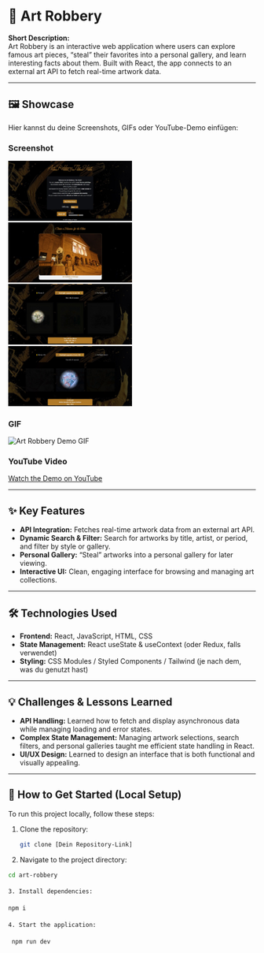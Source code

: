 # 🎨 Art Robbery

**Short Description:**  
Art Robbery is an interactive web application where users can explore famous art pieces, “steal” their favorites into a personal gallery, and learn interesting facts about them. Built with React, the app connects to an external art API to fetch real-time artwork data.  

---

## 🖼️ Showcase
Hier kannst du deine Screenshots, GIFs oder YouTube-Demo einfügen:  

### Screenshot
<img src="art_robbery_screenshot_1.jpg" alt="Art Robbery Screenshot 1" width="50%"/>
<img src="art_robbery_screenshot_3.jpg" alt="Art Robbery Screenshot 2" width="50%"/>
<img src="art_robbery_screenshot_2.jpg" alt="Art Robbery Screenshot 3" width="50%"/>
<img src="art_robbery_screenshot_4.jpg" alt="Art Robbery Screenshot 4" width="50%"/>

### GIF
<img src="art_robbery_gif_final" alt="Art Robbery Demo GIF" width="500"/>

### YouTube Video
[Watch the Demo on YouTube](https://www.youtube.com/watch?v=DEMO_LINK)  

---

## ✨ Key Features
- **API Integration:** Fetches real-time artwork data from an external art API.  
- **Dynamic Search & Filter:** Search for artworks by title, artist, or period, and filter by style or gallery.  
- **Personal Gallery:** “Steal” artworks into a personal gallery for later viewing.  
- **Interactive UI:** Clean, engaging interface for browsing and managing art collections.  

---

## 🛠️ Technologies Used
- **Frontend:** React, JavaScript, HTML, CSS  
- **State Management:** React useState & useContext (oder Redux, falls verwendet)  
- **Styling:** CSS Modules / Styled Components / Tailwind (je nach dem, was du genutzt hast)  

---

## 💡 Challenges & Lessons Learned
- **API Handling:** Learned how to fetch and display asynchronous data while managing loading and error states.  
- **Complex State Management:** Managing artwork selections, search filters, and personal galleries taught me efficient state handling in React.  
- **UI/UX Design:** Learned to design an interface that is both functional and visually appealing.  

---

## 🚀 How to Get Started (Local Setup)
To run this project locally, follow these steps:

1. Clone the repository:  
   ```bash
   git clone [Dein Repository-Link]

2. Navigate to the project directory:
  ```bash
  cd art-robbery

3. Install dependencies:

  npm i

4. Start the application:

   npm run dev
